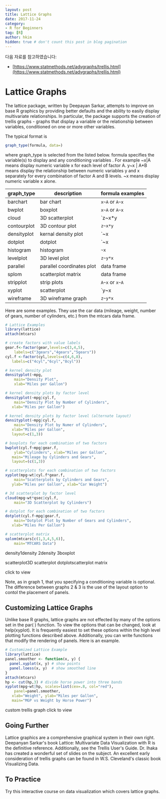 ```yaml
---
layout: post  
title: Lattice Graphs
date: 2017-11-24  
category:
- R for Beginners  
tag: [R]    
author: hkim  
hidden: true # don't count this post in blog pagination
---
```


다음 자료를 참고하였습니다:  
- [https://www.statmethods.net/advgraphs/trellis.html](https://www.statmethods.net/advgraphs/trellis.html)

# Lattice Graphs

The lattice package, written by Deepayan Sarkar, attempts to improve on base R graphics by providing better defaults and the ability to easily display multivariate relationships. In particular, the package supports the creation of trellis graphs - graphs that display a variable or the relationship between variables, conditioned on one or more other variables.

The typical format is

```r
graph_type(formula, data=)
```

where graph_type is selected from the listed below. formula specifies the variable(s) to display and any conditioning variables . For example ~x|A means display numeric variable x for each level of factor A. y~x | A*B means display the relationship between numeric variables y and x separately for every combination of factor A and B levels. ~x means display numeric variable x alone.

graph_type  | description               | formula examples
------------|---------------------------|------------------
barchart    | bar chart                 | `x~A` or `A~x`
bwplot      | boxplot                   | `x~A` or `A~x`
cloud       | 3D scatterplot            | `z~x*y|A`
contourplot | 3D contour plot           | `z~x*y`
densityplot | kernal density plot       | `~x|A*B`
dotplot     | dotplot                   | `~x|A`
histogram   | histogram                 | `~x`
levelplot   | 3D level plot             | `z~y*x`
parallel    | parallel coordinates plot | data frame
splom       | scatterplot matrix        | data frame
stripplot   | strip plots               | `A~x` or `x~A`
xyplot      | scatterplot               | `y~x|A`
wireframe   | 3D wireframe graph        | `z~y*x`

Here are some examples. They use the car data (mileage, weight, number of gears, number of cylinders, etc.) from the mtcars data frame.

```r
# Lattice Examples
library(lattice)
attach(mtcars)

# create factors with value labels
gear.f<-factor(gear,levels=c(3,4,5),
  	labels=c("3gears","4gears","5gears"))
cyl.f <-factor(cyl,levels=c(4,6,8),
   labels=c("4cyl","6cyl","8cyl"))

# kernel density plot
densityplot(~mpg,
  	main="Density Plot",
  	xlab="Miles per Gallon")

# kernel density plots by factor level
densityplot(~mpg|cyl.f,
  	main="Density Plot by Number of Cylinders",
   xlab="Miles per Gallon")

# kernel density plots by factor level (alternate layout)
densityplot(~mpg|cyl.f,
  	main="Density Plot by Numer of Cylinders",
   xlab="Miles per Gallon",
   layout=c(1,3))

# boxplots for each combination of two factors
bwplot(cyl.f~mpg|gear.f,
  	ylab="Cylinders", xlab="Miles per Gallon",
   main="Mileage by Cylinders and Gears",
   layout=(c(1,3))

# scatterplots for each combination of two factors
xyplot(mpg~wt|cyl.f*gear.f,
  	main="Scatterplots by Cylinders and Gears",
   ylab="Miles per Gallon", xlab="Car Weight")

# 3d scatterplot by factor level
cloud(mpg~wt*qsec|cyl.f,
  	main="3D Scatterplot by Cylinders")

# dotplot for each combination of two factors
dotplot(cyl.f~mpg|gear.f,
  	main="Dotplot Plot by Number of Gears and Cylinders",
   xlab="Miles Per Gallon")

# scatterplot matrix
splom(mtcars[c(1,3,4,5,6)],
  	main="MTCARS Data")
```

density1density 2density 3boxplot

scatterplot3D scatterplot dotplotscatterplot matrix

click to view

Note, as in graph 1, that you specifying a conditioning variable is optional. The difference between graphs 2 & 3 is the use of the layout option to contol the placement of panels.


## Customizing Lattice Graphs

Unlike base R graphs, lattice graphs are not effected by many of the options set in the par( ) function. To view the options that can be changed, look at help(xyplot). It is frequently easiest to set these options within the high level plotting functions described above. Additionally, you can write functions that modify the rendering of panels. Here is an example.

```r
# Customized Lattice Example
library(lattice)
panel.smoother <- function(x, y) {
  panel.xyplot(x, y) # show points
  panel.loess(x, y)  # show smoothed line
}
attach(mtcars)
hp <- cut(hp,3) # divide horse power into three bands
xyplot(mpg~wt|hp, scales=list(cex=.8, col="red"),
  	panel=panel.smoother,
   xlab="Weight", ylab="Miles per Gallon",
   main="MGP vs Weight by Horse Power")
```

custom trellis graph click to view


## Going Further

Lattice graphics are a comprehensive graphical system in their own right. Deepanyan Sarkar's book Lattice: Multivariate Data Visualization with R is the definitive reference. Additionally, see the Trellis User's Guide. Dr. Ihaka has created a wonderful set of slides on the subject. An excellent early consideration of trellis graphs can be found in W.S. Cleveland's classic book Visualizing Data.


## To Practice

Try this interactive course on data visualization which covers lattice graphs.
